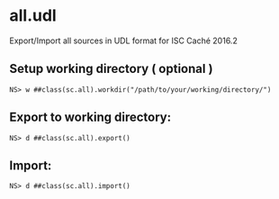 # all.udl
Export/Import all sources in UDL format for ISC Caché 2016.2

## Setup working directory ( optional )
```
NS> w ##class(sc.all).workdir("/path/to/your/working/directory/")
```
## Export to working directory:
```
NS> d ##class(sc.all).export()
```
## Import:
```
NS> d ##class(sc.all).import()
```

